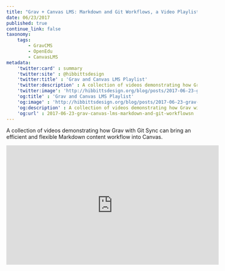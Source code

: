 ```yaml
---
title: "Grav + Canvas LMS: Markdown and Git Workflows, a Video Playlist"
date: 06/23/2017
published: true
continue_link: false
taxonomy:
    tags:
        - GravCMS
        - OpenEdu
        - CanvasLMS
metadata:
    'twitter:card' : summary
    'twitter:site' : @hibbittsdesign
    'twitter:title' : 'Grav and Canvas LMS Playlist'
    'twitter:description' : A collection of videos demonstrating how Grav with Git Sync brings an efficient and flexible Markdown content workflow into Canvas.
    'twitter:image': 'http://hibbittsdesign.org/blog/posts/2017-06-23-grav-canvas-lms-markdown-and-git-workflows/playlist.png'
    'og:title' : 'Grav and Canvas LMS Playlist'
    'og:image' : 'http://hibbittsdesign.org/blog/posts/2017-06-23-grav-canvas-lms-markdown-and-git-workflows/playlist.png'
    'og:description' : A collection of videos demonstrating how Grav with Git Sync brings an efficient and flexible Markdown content workflow into Canvas.
    'og:url' : 2017-06-23-grav-canvas-lms-markdown-and-git-workflowsn
---
```


A collection of videos demonstrating how Grav with Git Sync can bring an efficient and flexible Markdown content workflow into Canvas.

<div class="videoWrapper"><iframe width="560" height="315" src="https://www.youtube.com/embed/videoseries?list=PLVtu1bDQijapAcziv0r0BYKNapd8Or8gV" frameborder="0" allowfullscreen></iframe></div>
